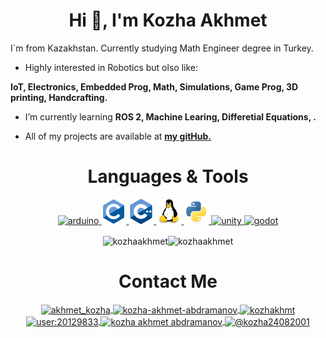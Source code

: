 <h1 align="center">Hi 👋, I'm Kozha Akhmet</h1>
I`m from Kazakhstan. Currently studying Math Engineer degree in Turkey. 


- Highly interested in Robotics but olso like:

**IoT, Electronics, Embedded Prog, Math, Simulations, Game Prog, 3D printing, Handcrafting.**

- I’m currently learning <b>ROS 2, Machine Learing, Differetial Equations, .</b>

- All of my projects are available at <a href="https://github.com/stars/KozhaAkhmet/lists/mortar-board-projects"> <b>my gitHub.</b></a>

<div align="center">
    <h1>Languages & Tools</h1>
    <a href="https://www.arduino.cc/" target="_blank" rel="noreferrer"> 
        <img src="https://cdn.worldvectorlogo.com/logos/arduino-1.svg" 
             alt="arduino" width="40" height="40" /> 
        <img src="https://raw.githubusercontent.com/devicons/devicon/master/icons/c/c-original.svg" 
             alt="c" width="40" height="40" /> 
        <img src="https://raw.githubusercontent.com/devicons/devicon/master/icons/cplusplus/cplusplus-original.svg"
            alt="cplusplus" width="40" height="40" /> 
        <img src="https://raw.githubusercontent.com/devicons/devicon/master/icons/linux/linux-original.svg"
             alt="linux" width="40" height="40" /> 
        <img src="https://raw.githubusercontent.com/devicons/devicon/master/icons/python/python-original.svg"
            alt="python" width="40" height="40" /> 
        <img src="https://www.vectorlogo.zone/logos/unity3d/unity3d-icon.svg" 
             alt="unity" width="40" height="40" />
        <img src="https://www.vectorlogo.zone/util/preview.html?image=/logos/godotengine/godotengine-icon.svg" 
             alt="godot" width="40" height="40" />
     </a>

<img align="center"
    src="https://github-readme-stats.vercel.app/api/top-langs?username=kozhaakhmet&show_icons=true&locale=en&layout=compact&hide=scheme"
    alt="kozhaakhmet" height="150" /><img align="center"
    src="https://github-readme-stats.vercel.app/api?username=kozhaakhmet&show_icons=true&locale=en" alt="kozhaakhmet"
    height="150" />
</div>

<div align="center">
    <h1>Contact Me</h1>
    <a href="https://twitter.com/akhmet_kozha" target="blank">
        <img align="center"
            src="https://raw.githubusercontent.com/rahuldkjain/github-profile-readme-generator/master/src/images/icons/Social/twitter.svg"
            alt="akhmet_kozha" height="30" width="40" />
    </a>
    <a href="https://www.linkedin.com/in/kozha-akhmet-abdramanov-891144197" target="blank">
        <img align="center"
            src="https://raw.githubusercontent.com/rahuldkjain/github-profile-readme-generator/master/src/images/icons/Social/linked-in-alt.svg"
            alt="kozha-akhmet-abdramanov" height="30" width="40" />
    </a>
    <a href="https://instagram.com/kozhakhmt" target="blank">
        <img align="center"
            src="https://raw.githubusercontent.com/rahuldkjain/github-profile-readme-generator/master/src/images/icons/Social/instagram.svg"
            alt="kozhakhmt" height="30" width="40" />
    </a>
    <a href="https://stackoverflow.com/users/20129833/astranot" target="blank">
        <img align="center" src="https://raw.githubusercontent.com/rahuldkjain/github-profile-readme-generator/master/src/images/icons/Social/stack-overflow.svg" alt="user:20129833" height="30" width="40" />
    </a>
    <a href="https://www.youtube.com/channel/UCjY5s1luoFM2eUnsywFI9AA" target="blank">
        <img align="center" src="https://raw.githubusercontent.com/rahuldkjain/github-profile-readme-generator/master/src/images/icons/Social/youtube.svg" alt="kozha akhmet abdramanov" height="30" width="40" />
    </a>
    <a href="https://www.hackerrank.com/kozha24082001" target="blank">
        <img align="center" src="https://raw.githubusercontent.com/rahuldkjain/github-profile-readme-generator/master/src/images/icons/Social/hackerrank.svg" alt="@kozha24082001" height="30" width="40" />
    </a>
</div>
